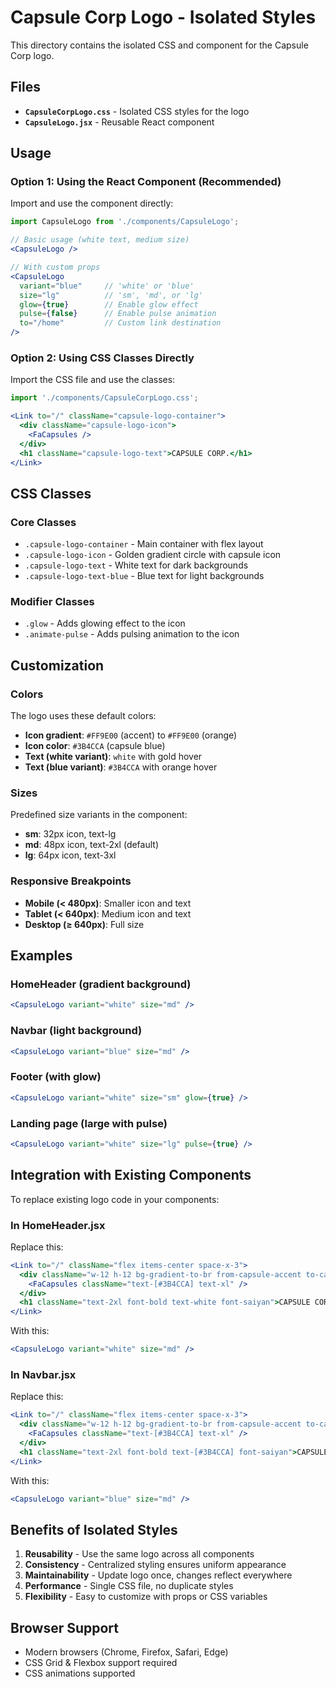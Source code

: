 # Capsule Corp Logo - Isolated Styles

This directory contains the isolated CSS and component for the Capsule Corp logo.

## Files

- **`CapsuleCorpLogo.css`** - Isolated CSS styles for the logo
- **`CapsuleLogo.jsx`** - Reusable React component

## Usage

### Option 1: Using the React Component (Recommended)

Import and use the component directly:

```jsx
import CapsuleLogo from './components/CapsuleLogo';

// Basic usage (white text, medium size)
<CapsuleLogo />

// With custom props
<CapsuleLogo 
  variant="blue"     // 'white' or 'blue'
  size="lg"          // 'sm', 'md', or 'lg'
  glow={true}        // Enable glow effect
  pulse={false}      // Enable pulse animation
  to="/home"         // Custom link destination
/>
```

### Option 2: Using CSS Classes Directly

Import the CSS file and use the classes:

```jsx
import './components/CapsuleCorpLogo.css';

<Link to="/" className="capsule-logo-container">
  <div className="capsule-logo-icon">
    <FaCapsules />
  </div>
  <h1 className="capsule-logo-text">CAPSULE CORP.</h1>
</Link>
```

## CSS Classes

### Core Classes

- `.capsule-logo-container` - Main container with flex layout
- `.capsule-logo-icon` - Golden gradient circle with capsule icon
- `.capsule-logo-text` - White text for dark backgrounds
- `.capsule-logo-text-blue` - Blue text for light backgrounds

### Modifier Classes

- `.glow` - Adds glowing effect to the icon
- `.animate-pulse` - Adds pulsing animation to the icon

## Customization

### Colors

The logo uses these default colors:
- **Icon gradient**: `#FF9E00` (accent) to `#FF9E00` (orange)
- **Icon color**: `#3B4CCA` (capsule blue)
- **Text (white variant)**: `white` with gold hover
- **Text (blue variant)**: `#3B4CCA` with orange hover

### Sizes

Predefined size variants in the component:
- **sm**: 32px icon, text-lg
- **md**: 48px icon, text-2xl (default)
- **lg**: 64px icon, text-3xl

### Responsive Breakpoints

- **Mobile (< 480px)**: Smaller icon and text
- **Tablet (< 640px)**: Medium icon and text
- **Desktop (≥ 640px)**: Full size

## Examples

### HomeHeader (gradient background)
```jsx
<CapsuleLogo variant="white" size="md" />
```

### Navbar (light background)
```jsx
<CapsuleLogo variant="blue" size="md" />
```

### Footer (with glow)
```jsx
<CapsuleLogo variant="white" size="sm" glow={true} />
```

### Landing page (large with pulse)
```jsx
<CapsuleLogo variant="white" size="lg" pulse={true} />
```

## Integration with Existing Components

To replace existing logo code in your components:

### In HomeHeader.jsx
Replace this:
```jsx
<Link to="/" className="flex items-center space-x-3">
  <div className="w-12 h-12 bg-gradient-to-br from-capsule-accent to-capsule-orange rounded-full flex items-center justify-center shadow-lg border-2 border-white">
    <FaCapsules className="text-[#3B4CCA] text-xl" />
  </div>
  <h1 className="text-2xl font-bold text-white font-saiyan">CAPSULE CORP.</h1>
</Link>
```

With this:
```jsx
<CapsuleLogo variant="white" size="md" />
```

### In Navbar.jsx
Replace this:
```jsx
<Link to="/" className="flex items-center space-x-3">
  <div className="w-12 h-12 bg-gradient-to-br from-capsule-accent to-capsule-orange rounded-full flex items-center justify-center shadow-lg border-2 border-white">
    <FaCapsules className="text-[#3B4CCA] text-xl" />
  </div>
  <h1 className="text-2xl font-bold text-[#3B4CCA] font-saiyan">CAPSULE CORP.</h1>
</Link>
```

With this:
```jsx
<CapsuleLogo variant="blue" size="md" />
```

## Benefits of Isolated Styles

1. **Reusability** - Use the same logo across all components
2. **Consistency** - Centralized styling ensures uniform appearance
3. **Maintainability** - Update logo once, changes reflect everywhere
4. **Performance** - Single CSS file, no duplicate styles
5. **Flexibility** - Easy to customize with props or CSS variables

## Browser Support

- Modern browsers (Chrome, Firefox, Safari, Edge)
- CSS Grid & Flexbox support required
- CSS animations supported
